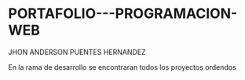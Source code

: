 # PORTAFOLIO---PROGRAMACION-WEB

JHON ANDERSON PUENTES HERNANDEZ

En la rama de desarrollo se encontraran todos los proyectos ordendos
